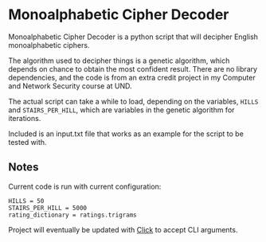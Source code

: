 # Monoalphabetic Cipher Decoder

Monoalphabetic Cipher Decoder is a python script that will decipher English monoalphabetic ciphers.

The algorithm used to decipher things is a genetic algorithm, which depends on chance to obtain the most confident
 result.
There are no library dependencies, and the code is from an extra credit project in my Computer and Network Security
 course at UND.

The actual script can take a while to load, depending on the variables, `HILLS` and `STAIRS_PER_HILL`, which are
 variables in the genetic algorithm for iterations.

Included is an input.txt file that works as an example for the script to be tested with.

## Notes
Current code is run with current configuration:
```
HILLS = 50
STAIRS_PER_HILL = 5000
rating_dictionary = ratings.trigrams
```

Project will eventually be updated with [Click](https://click.palletsprojects.com/en/7.x/) to accept CLI arguments.